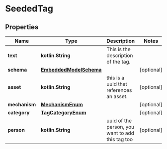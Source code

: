 
# SeededTag

## Properties
Name | Type | Description | Notes
------------ | ------------- | ------------- | -------------
**text** | **kotlin.String** | This is the description of the tag. | 
**schema** | [**EmbeddedModelSchema**](EmbeddedModelSchema) |  |  [optional]
**asset** | **kotlin.String** | this is a uuid that references an asset. |  [optional]
**mechanism** | [**MechanismEnum**](MechanismEnum) |  |  [optional]
**category** | [**TagCategoryEnum**](TagCategoryEnum) |  |  [optional]
**person** | **kotlin.String** | uuid of the person, you want to add this tag too |  [optional]



